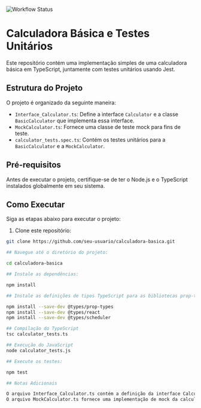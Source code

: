 ![Workflow Status](https://github.com/GustavoRT-debug/C214-LAB/actions/workflows/main.yml/badge.svg)
# Calculadora Básica e Testes Unitários

Este repositório contém uma implementação simples de uma calculadora básica em TypeScript, juntamente com testes unitários usando Jest.

## Estrutura do Projeto

O projeto é organizado da seguinte maneira:

- `Interface_Calculator.ts`: Define a interface `Calculator` e a classe `BasicCalculator` que implementa essa interface.
- `MockCalculator.ts`: Fornece uma classe de teste mock para fins de teste.
- `calculator_tests.spec.ts`: Contém os testes unitários para a `BasicCalculator` e a `MockCalculator`.

## Pré-requisitos

Antes de executar o projeto, certifique-se de ter o Node.js e o TypeScript instalados globalmente em seu sistema.

## Como Executar

Siga as etapas abaixo para executar o projeto:

1. Clone este repositório:

```bash
git clone https://github.com/seu-usuario/calculadora-basica.git

## Navegue até o diretório do projeto:

cd calculadora-basica

## Instale as dependências:

npm install

## Instale as definições de tipos TypeScript para as bibliotecas prop-types, react e scheduler:

npm install --save-dev @types/prop-types
npm install --save-dev @types/react
npm install --save-dev @types/scheduler

## Compilação do TypeScript
tsc calculator_tests.ts

## Execução do JavaScript
node calculator_tests.js

## Execute os testes:

npm test

## Notas Adicionais

O arquivo Interface_Calculator.ts contém a definição da interface Calculator e a implementação da classe BasicCalculator.
O arquivo MockCalculator.ts fornece uma implementação de mock da calculadora para testes.
```
